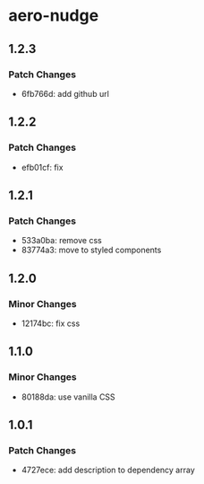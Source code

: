 # aero-nudge

## 1.2.3

### Patch Changes

- 6fb766d: add github url

## 1.2.2

### Patch Changes

- efb01cf: fix

## 1.2.1

### Patch Changes

- 533a0ba: remove css
- 83774a3: move to styled components

## 1.2.0

### Minor Changes

- 12174bc: fix css

## 1.1.0

### Minor Changes

- 80188da: use vanilla CSS

## 1.0.1

### Patch Changes

- 4727ece: add description to dependency array
